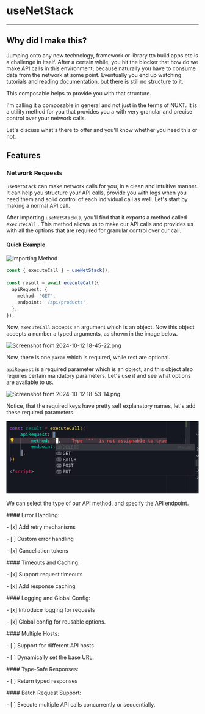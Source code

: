 # useNetStack

---

## Why did I make this?

Jumping onto any new technology, framework or library tto build apps etc is a challenge in itself. After a certain while, you hit the blocker that how do we make API calls in this environment; because naturally you have to consume data from the network at some point. Eventually you end up watching tutorials and reading documentation, but there is still no structure to it.

This composable helps to provide you with that structure.

I'm calling it a composable in general and not just in the terms of NUXT. It is a utility method for you that provides you a with very granular and precise control over your network calls.

Let's discuss what's there to offer and you'll know whether you need this or not.

## Features

### Network Requests

`useNetStack` can make network calls for you, in a clean and intuitive manner. It can help you structure your API calls, provide you with logs when you need them and solid control of each individual call as well. Let's start by making a normal API call.

After importing `useNetStack()`, you'll find that it exports a method called `executeCall` . This method allows us to make our API calls and provides us with all the options that are required for granular control over our call.

#### Quick Example

![Importing Method](/Importing%20Method)

```ts [api_call.ts]
const { executeCall } = useNetStack();

const result = await executeCall({
  apiRequest: {
    method: 'GET',
    endpoint: '/api/products',
  },
});
```

Now, `executeCall` accepts an argument which is an object. Now this object accepts a number a typed arguments, as shown in the image below.

![Screenshot from 2024-10-12 18-45-22.png](/Screenshot%20from%202024-10-12%2018-45-22.png)

Now, there is one `param` which is required, while rest are optional.

`apiRequest` is a required parameter which is an object, and this object also requires certain mandatory parameters. Let's use it and see what options are available to us.

![Screenshot from 2024-10-12 18-53-14.png](/Screenshot%20from%202024-10-12%2018-53-14.png)

Notice, that the required keys have pretty self explanatory names, let's add these required parameters.

![Screenshot\_20241012\_192602.png](/Screenshot_20241012_192602.png)

We can select the type of our API method, and specify the API endpoint.



\#### Error Handling:

\- \[x] Add retry mechanisms

\- \[ ] Custom error handling

\- \[x] Cancellation tokens

\#### Timeouts and Caching:

\- \[x] Support request timeouts

\- \[x] Add response caching

\#### Logging and Global Config:

\- \[x] Introduce logging for requests

\- \[x] Global config for reusable options.

\#### Multiple Hosts:

\- \[ ] Support for different API hosts

\- \[ ] Dynamically set the base URL.

\#### Type-Safe Responses:

\- \[ ] Return typed responses

\#### Batch Request Support:

\- \[ ] Execute multiple API calls concurrently or sequentially.
